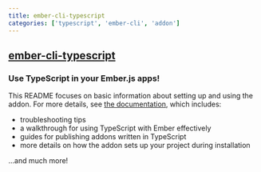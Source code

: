 ```yaml
---
title: ember-cli-typescript
categories: ['typescript', 'ember-cli', 'addon']
---
```

## [ember-cli-typescript](https://github.com/typed-ember/ember-cli-typescript)

###  Use TypeScript in your Ember.js apps!


This README focuses on basic information about setting up and using the addon. For more details, see [the documentation](https://typed-ember.github.io/ember-cli-typescript/versions/master/), which includes:

- troubleshooting tips
- a walkthrough for using TypeScript with Ember effectively
- guides for publishing addons written in TypeScript
- more details on how the addon sets up your project during installation

…and much more!
